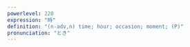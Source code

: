 ```yaml
---
powerlevel: 220
expression: "時"
definition: "(n-adv,n) time; hour; occasion; moment; (P)"
pronunciation: "とき"
---
```

